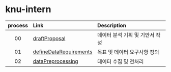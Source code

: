 # knu-intern

| process | Link | Description |
|:--:|:--|:--|
| 00 | [draftProposal](./draftProposal) | 데이터 분석 기획 및 기안서 작성 |
| 01 | [defineDataRequirements](./dataRequirements) | 목표 및 데이터 요구사항 정의 |
| 02 | [dataPreprocessing](./dataPreprocessing/) | 데이터 수집 및 전처리 |